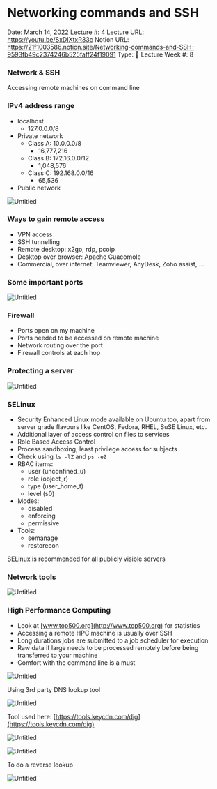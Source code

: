 # Networking commands and SSH

Date: March 14, 2022
Lecture #: 4
Lecture URL: https://youtu.be/SxDIXtxR33c
Notion URL: https://21f1003586.notion.site/Networking-commands-and-SSH-9593fb49c2374246b525faff24f19091
Type: 📒 Lecture
Week #: 8

### Network & SSH

Accessing remote machines on command line

### IPv4 address range

- localhost
    - 127.0.0.0/8
- Private network
    - Class A: 10.0.0.0/8
        - 16,777,216
    - Class B: 172.16.0.0/12
        - 1,048,576
    - Class C: 192.168.0.0/16
        - 65,536
- Public network

![Untitled](Networking%20commands%20and%20SSH%20eed91b5d00ed4ebeab2677eb725fcb81/Untitled.png)

### Ways to gain remote access

- VPN access
- SSH tunnelling
- Remote desktop: x2go, rdp, pcoip
- Desktop over browser: Apache Guacomole
- Commercial, over internet: Teamviewer, AnyDesk, Zoho assist, ...

### Some important ports

![Untitled](Networking%20commands%20and%20SSH%20eed91b5d00ed4ebeab2677eb725fcb81/Untitled%201.png)

### Firewall

- Ports open on my machine
- Ports needed to be accessed on remote machine
- Network routing over the port
- Firewall controls at each hop

### Protecting a server

![Untitled](Networking%20commands%20and%20SSH%20eed91b5d00ed4ebeab2677eb725fcb81/Untitled%202.png)

### SELinux

- Security Enhanced Linux mode available on Ubuntu too, apart from server grade flavours like CentOS, Fedora, RHEL, SuSE Linux, etc.
- Additional layer of access control on files to services
- Role Based Access Control
- Process sandboxing, least privilege access for subjects
- Check using `ls -lZ` and `ps -eZ`
- RBAC items:
    - user (unconfined_u)
    - role (object_r)
    - type (user_home_t)
    - level (s0)
- Modes:
    - disabled
    - enforcing
    - permissive
- Tools:
    - semanage
    - restorecon

SELinux is recommended for all publicly visible servers

### Network tools

![Untitled](Networking%20commands%20and%20SSH%20eed91b5d00ed4ebeab2677eb725fcb81/Untitled%203.png)

### High Performance Computing

- Look at [www.top500.org](http://www.top500.org) for statistics
- Accessing a remote HPC machine is usually over SSH
- Long durations jobs are submitted to a job scheduler for execution
- Raw data if large needs to be processed remotely before being transferred to your machine
- Comfort with the command line is a must

![Untitled](Networking%20commands%20and%20SSH%20eed91b5d00ed4ebeab2677eb725fcb81/Untitled%204.png)

Using 3rd party DNS lookup tool

![Untitled](Networking%20commands%20and%20SSH%20eed91b5d00ed4ebeab2677eb725fcb81/Untitled%205.png)

Tool used here: [https://tools.keycdn.com/dig](https://tools.keycdn.com/dig)

![Untitled](Networking%20commands%20and%20SSH%20eed91b5d00ed4ebeab2677eb725fcb81/Untitled%206.png)

![Untitled](Networking%20commands%20and%20SSH%20eed91b5d00ed4ebeab2677eb725fcb81/Untitled%207.png)

To do a reverse lookup

![Untitled](Networking%20commands%20and%20SSH%20eed91b5d00ed4ebeab2677eb725fcb81/Untitled%208.png)